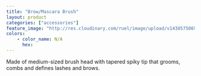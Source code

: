 ```yaml
---
title: "Brow/Mascara Brush"
layout: product
categories: ["accessories"]
feature_image: "http://res.cloudinary.com/ruel/image/upload/v1438575069/fs/browMascaraBrush.jpg"
colors:
    - color_name: N/A
      hex: 
---
```

Made of medium-sized brush head with tapered spiky tip that grooms, combs and defines lashes and brows.